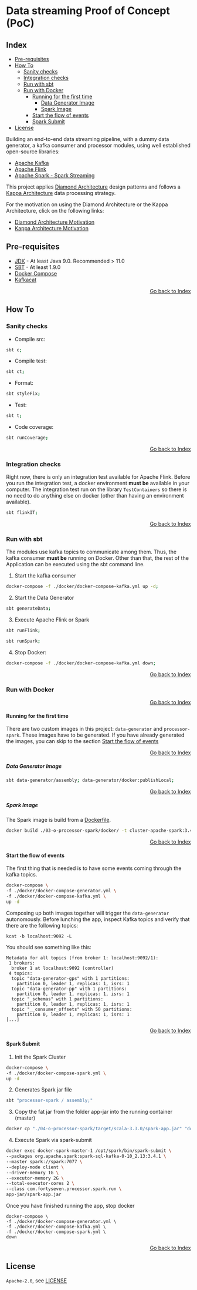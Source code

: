 <h1 id="data-streaming-proof-of-concept">Data streaming Proof of Concept (PoC)</h1>

<h2 id="index">Index</h2>

- [Pre-requisites](#pre-requisites)
- [How To](#how-to)
  - [Sanity checks](#sanity-checks)
  - [Integration checks](#integration-checks)
  - [Run with sbt](#run-with-sbt)
  - [Run with Docker](#run-with-docker)
    - [Running for the first time](#running-for-the-first-time)
      - [Data Generator Image](#data-generator-image)
      - [Spark Image](#spark-image)
    - [Start the flow of events](#start-the-flow-of-events)
    - [Spark Submit](#spark-submit)
- [License](#license)

Building an end-to-end data streaming pipeline, with a dummy data generator, a kafka consumer and processor modules,
using well established open-source libraries:

- [Apache Kafka](https://kafka.apache.org/)
- [Apache Flink](https://flink.apache.org/)
- [Apache Spark - Spark Streaming](https://spark.apache.org/docs/latest/streaming-programming-guide.html)

This project applies [Diamond Architecture](https://en.wikipedia.org/wiki/Hexagonal_architecture_(software)) design 
patterns and follows a [Kappa Architecture](https://www.newsletter.swirlai.com/p/sai-13-lambda-vs-kappa-architecture) 
data processing strategy.

For the motivation on using the Diamond Architecture or the Kappa Architecture, click on the following links:

- [Diamond Architecture Motivation](./docs/diamondArchitecture.md)
- [Kappa Architecture Motivation](./docs/kappaArchitecture.md)

<h2 id="pre-requisites">Pre-requisites</h2>

- [JDK](https://openjdk.org/projects/jdk/20/) - At least Java 9.0. Recommended > 11.0
- [SBT](https://www.scala-sbt.org/download.html) - At least 1.9.0
- [Docker Compose](https://docs.docker.com/compose/install/linux/)
- [Kafkacat](https://formulae.brew.sh/formula/kcat)

[<p style="text-align: right;">Go back to Index</p>](#index)

<h2 id="how-to">How To</h2>

<h3 id="sanity-checks">Sanity checks</h3>

- Compile src:
```bash
sbt c;
```
- Compile test:
```bash
sbt ct;
```
- Format:
```bash
sbt styleFix;
```
- Test:
```bash
sbt t;
```
- Code coverage:
```bash
sbt runCoverage;
```

[<p style="text-align: right;">Go back to Index</p>](#index)

<h3 id="integration-checks">Integration checks</h3>

Right now, there is only an integration test available for Apache Flink. Before you run the integration test, a docker
environment **must be** available in your computer. The integration test run on the library `TestContainers` so there 
is no need to do anything else on docker (other than having an environment available).

```bash
sbt flinkIT;
```

[<p style="text-align: right;">Go back to Index</p>](#index)

<h3 id="run-with-sbt">Run with sbt</h3>

The modules use kafka topics to communicate among them. Thus, the kafka consumer **must be** running on Docker.
Other than that, the rest of the Application can be executed using the sbt command line.

1. Start the kafka consumer
```bash
docker-compose -f ./docker/docker-compose-kafka.yml up -d;
```
2. Start the Data Generator
```bash
sbt generateData;
```
3. Execute Apache Flink or Spark
```bash
sbt runFlink;
```
```bash
sbt runSpark;
```
4. Stop Docker:
```bash
docker-compose -f ./docker/docker-compose-kafka.yml down;
```

[<p style="text-align: right;">Go back to Index</p>](#index)

<h3 id="run-with-docker">Run with Docker</h3>

[<p style="text-align: right;">Go back to Index</p>](#index)

<h4 id="running-for-the-first-time">Running for the first time</h4>

There are two custom images in this project: `data-generator` and `processor-spark`. These images have to be generated.
If you have already generated the images, you can skip to the section [Start the flow of events](#start-the-flow-of-events) 

[<p style="text-align: right;">Go back to Index</p>](#index)

<h5 id="data-generator-image">Data Generator Image</h5>

```bash
sbt data-generator/assembly; data-generator/docker:publishLocal;
```

[<p style="text-align: right;">Go back to Index</p>](#index)

<h5 id="spark-image">Spark Image</h5>

The Spark image is build from a [Dockerfile](./03-o-processor-spark/docker/Dockerfile). 

```bash
docker build ./03-o-processor-spark/docker/ -t cluster-apache-spark:3.4.1;
```

[<p style="text-align: right;">Go back to Index</p>](#index)

<h4 id="start-the-flow-of-events">Start the flow of events</h4>

The first thing that is needed is to have some events coming through the kafka topics.

```bash
docker-compose \
-f ./docker/docker-compose-generator.yml \
-f ./docker/docker-compose-kafka.yml \
up -d
```
Composing up both images together will trigger the `data-generator` autonomously. Before lunching the app, inspect Kafka
topics and verify that there are the following topics:

```shell
kcat -b localhost:9092 -L
```

You should see something like this:

```
Metadata for all topics (from broker 1: localhost:9092/1):
 1 brokers:
  broker 1 at localhost:9092 (controller)
 4 topics:
  topic "data-generator-gps" with 1 partitions:
    partition 0, leader 1, replicas: 1, isrs: 1
  topic "data-generator-pp" with 1 partitions:
    partition 0, leader 1, replicas: 1, isrs: 1
  topic "_schemas" with 1 partitions:
    partition 0, leader 1, replicas: 1, isrs: 1
  topic "__consumer_offsets" with 50 partitions:
    partition 0, leader 1, replicas: 1, isrs: 1
[...]
```

[<p style="text-align: right;">Go back to Index</p>](#index)

<h4 id="spark-submit">Spark Submit</h4>

1. Init the Spark Cluster
```bash
docker-compose \
-f ./docker/docker-compose-spark.yml \
up -d
```
2. Generates Spark jar file
```bash
sbt "processor-spark / assembly;"
```

3. Copy the fat jar from the folder app-jar into the running container (master)
```bash
docker cp "./04-o-processor-spark/target/scala-3.3.0/spark-app.jar" "docker-spark-master-1:/opt/spark/app-jar"
```

4. Execute Spark via spark-submit
```bash
docker exec docker-spark-master-1 /opt/spark/bin/spark-submit \
--packages org.apache.spark:spark-sql-kafka-0-10_2.13:3.4.1 \
--master spark://spark:7077 \
--deploy-mode client \
--driver-memory 1G \
--executor-memory 2G \
--total-executor-cores 2 \
--class com.fortyseven.processor.spark.run \
app-jar/spark-app.jar
```

Once you have finished running the app, stop docker
 
```shell
docker-compose \
-f ./docker/docker-compose-generator.yml \
-f ./docker/docker-compose-kafka.yml \
-f ./docker/docker-compose-spark.yml \
down
```
[<p style="text-align: right;">Go back to Index</p>](#index)

<h2 id="license">License</h2>

`Apache-2.0`, see [LICENSE](LICENSE.md)
